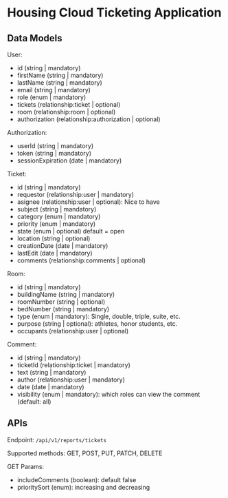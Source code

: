 # Housing Cloud Ticketing Application

## Data Models

User:
- id (string | mandatory)
- firstName (string | mandatory)
- lastName (string | mandatory)
- email (string | mandatory)
- role (enum | mandatory)
- tickets (relationship:ticket | optional)
- room (relationship:room | optional)
- authorization (relationship:authorization | optional)

Authorization:
- userId (string | mandatory)
- token (string | mandatory)
- sessionExpiration (date | mandatory)

Ticket:
- id (string | mandatory)
- requestor (relationship:user | mandatory)
- asignee (relationship:user | optional): Nice to have
- subject (string | mandatory)
- category (enum | mandatory)
- priority (enum | mandatory)
- state (enum | optional) default = open
- location (string | optional)
- creationDate (date | mandatory)
- lastEdit (date | mandatory)
- comments (relationship:comments | optional)
<!-- - roomId (relationship:room | optional) -->


Room:
- id (string | mandatory)
- buildingName (string | mandatory)
- roomNumber (string | optional)
- bedNumber (string | mandatory)
- type (enum | mandatory): Single, double, triple, suite, etc.
- purpose (string | optional): athletes, honor students, etc.
- occupants (relationship:user | optional)

<!-- 
Location:
- name (string | mandatory)
- latitude (string | mandatory)
- longitude (string | mandatory) -->

Comment:
- id (string | mandatory)
- ticketId (relationship:ticket | mandatory)
- text (string | mandatory)
- author (relationship:user | mandatory)
- date (date | mandatory)
- visibility (enum | mandatory): which roles can view the comment (default: all)


## APIs

Endpoint: `/api/v1/reports/tickets`

Supported methods: GET, POST, PUT, PATCH, DELETE

GET Params:
- includeComments (boolean): default false
- prioritySort (enum): increasing and decreasing